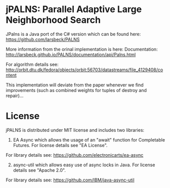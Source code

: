 # jPALNS: Parallel Adaptive Large Neighborhood Search

JPalns is a Java port of the C# version which can be found here: https://github.com/larsbeck/PALNS

More information from the orinal implementation is here:
Documentation: http://larsbeck.github.io/PALNS/documentation/api/Palns.html

For algorithm details see: http://orbit.dtu.dk/fedora/objects/orbit:56703/datastreams/file_4129408/content

This implementation will deviate from the paper whenever we find improvements (such as combined weights for tuples of destroy and repair)...

# License
jPALNS is distributed under MIT license and includes two libraries:

1. EA Async which allows the usage of an "await" function for Completable Futures. For license details see "EA License".

For library details see: https://github.com/electronicarts/ea-async

2. async-util which allows easy use of async locks in Java. For license details see "Apache 2.0".

For library details see: https://github.com/IBM/java-async-util
